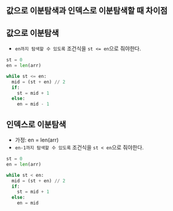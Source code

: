 ## 값으로 이분탐색과 인덱스로 이분탐색할 때 차이점

## 값으로 이분탐색

- `en까지 탐색할 수 있도록` 조건식을 `st <= en`으로 줘야한다.

```python
st = 0
en = len(arr)

while st <= en:
  mid = (st + en) // 2
  if:
    st = mid + 1
  else:
    en = mid - 1
```

## 인덱스로 이분탐색

- 가정: en = len(arr)
- `en-1까지 탐색할 수 있도록` 조건식을 `st < en`으로 줘야한다.

```python
st = 0
en = len(arr)

while st < en:
  mid = (st + en) // 2
  if:
    st = mid + 1
  else:
    en = mid
```
